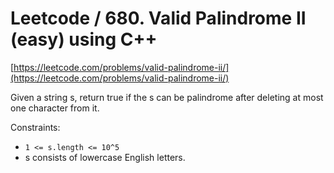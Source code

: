 # Leetcode / 680. Valid Palindrome II (easy) using C++

[https://leetcode.com/problems/valid-palindrome-ii/](https://leetcode.com/problems/valid-palindrome-ii/)

Given a string s, return true if the s can be palindrome after deleting at most one character from it.

Constraints:

- `1 <= s.length <= 10^5`
- s consists of lowercase English letters.
